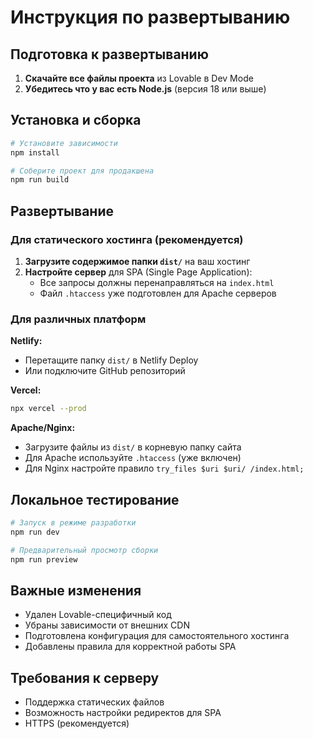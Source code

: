 
# Инструкция по развертыванию

## Подготовка к развертыванию

1. **Скачайте все файлы проекта** из Lovable в Dev Mode
2. **Убедитесь что у вас есть Node.js** (версия 18 или выше)

## Установка и сборка

```bash
# Установите зависимости
npm install

# Соберите проект для продакшена
npm run build
```

## Развертывание

### Для статического хостинга (рекомендуется)

1. **Загрузите содержимое папки `dist/`** на ваш хостинг
2. **Настройте сервер** для SPA (Single Page Application):
   - Все запросы должны перенаправляться на `index.html`
   - Файл `.htaccess` уже подготовлен для Apache серверов

### Для различных платформ

**Netlify:**
- Перетащите папку `dist/` в Netlify Deploy
- Или подключите GitHub репозиторий

**Vercel:**
```bash
npx vercel --prod
```

**Apache/Nginx:**
- Загрузите файлы из `dist/` в корневую папку сайта
- Для Apache используйте `.htaccess` (уже включен)
- Для Nginx настройте правило `try_files $uri $uri/ /index.html;`

## Локальное тестирование

```bash
# Запуск в режиме разработки
npm run dev

# Предварительный просмотр сборки
npm run preview
```

## Важные изменения

- Удален Lovable-специфичный код
- Убраны зависимости от внешних CDN
- Подготовлена конфигурация для самостоятельного хостинга
- Добавлены правила для корректной работы SPA

## Требования к серверу

- Поддержка статических файлов
- Возможность настройки редиректов для SPA
- HTTPS (рекомендуется)
